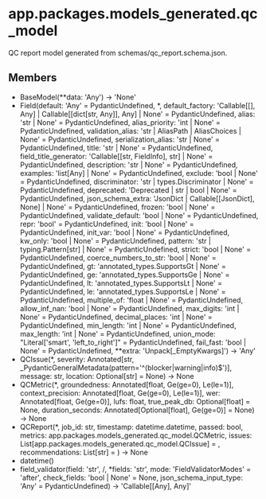 # app.packages.models_generated.qc_model

QC report model generated from schemas/qc_report.schema.json.

## Members
- BaseModel(**data: 'Any') -> 'None'
- Field(default: 'Any' = PydanticUndefined, *, default_factory: 'Callable[[], Any] | Callable[[dict[str, Any]], Any] | None' = PydanticUndefined, alias: 'str | None' = PydanticUndefined, alias_priority: 'int | None' = PydanticUndefined, validation_alias: 'str | AliasPath | AliasChoices | None' = PydanticUndefined, serialization_alias: 'str | None' = PydanticUndefined, title: 'str | None' = PydanticUndefined, field_title_generator: 'Callable[[str, FieldInfo], str] | None' = PydanticUndefined, description: 'str | None' = PydanticUndefined, examples: 'list[Any] | None' = PydanticUndefined, exclude: 'bool | None' = PydanticUndefined, discriminator: 'str | types.Discriminator | None' = PydanticUndefined, deprecated: 'Deprecated | str | bool | None' = PydanticUndefined, json_schema_extra: 'JsonDict | Callable[[JsonDict], None] | None' = PydanticUndefined, frozen: 'bool | None' = PydanticUndefined, validate_default: 'bool | None' = PydanticUndefined, repr: 'bool' = PydanticUndefined, init: 'bool | None' = PydanticUndefined, init_var: 'bool | None' = PydanticUndefined, kw_only: 'bool | None' = PydanticUndefined, pattern: 'str | typing.Pattern[str] | None' = PydanticUndefined, strict: 'bool | None' = PydanticUndefined, coerce_numbers_to_str: 'bool | None' = PydanticUndefined, gt: 'annotated_types.SupportsGt | None' = PydanticUndefined, ge: 'annotated_types.SupportsGe | None' = PydanticUndefined, lt: 'annotated_types.SupportsLt | None' = PydanticUndefined, le: 'annotated_types.SupportsLe | None' = PydanticUndefined, multiple_of: 'float | None' = PydanticUndefined, allow_inf_nan: 'bool | None' = PydanticUndefined, max_digits: 'int | None' = PydanticUndefined, decimal_places: 'int | None' = PydanticUndefined, min_length: 'int | None' = PydanticUndefined, max_length: 'int | None' = PydanticUndefined, union_mode: "Literal['smart', 'left_to_right']" = PydanticUndefined, fail_fast: 'bool | None' = PydanticUndefined, **extra: 'Unpack[_EmptyKwargs]') -> 'Any'
- QCIssue(*, severity: Annotated[str, _PydanticGeneralMetadata(pattern='^(blocker|warning|info)$')], message: str, location: Optional[str] = None) -> None
- QCMetric(*, groundedness: Annotated[float, Ge(ge=0), Le(le=1)], context_precision: Annotated[float, Ge(ge=0), Le(le=1)], wer: Annotated[float, Ge(ge=0)], lufs: float, true_peak_db: Optional[float] = None, duration_seconds: Annotated[Optional[float], Ge(ge=0)] = None) -> None
- QCReport(*, job_id: str, timestamp: datetime.datetime, passed: bool, metrics: app.packages.models_generated.qc_model.QCMetric, issues: List[app.packages.models_generated.qc_model.QCIssue] = <factory>, recommendations: List[str] = <factory>) -> None
- datetime()
- field_validator(field: 'str', /, *fields: 'str', mode: 'FieldValidatorModes' = 'after', check_fields: 'bool | None' = None, json_schema_input_type: 'Any' = PydanticUndefined) -> 'Callable[[Any], Any]'
